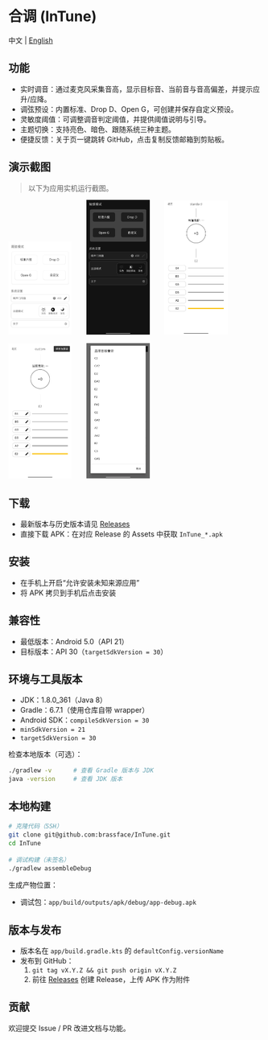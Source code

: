 # 合调 (InTune)

中文 | [English](README.en.md)

## 功能
- 实时调音：通过麦克风采集音高，显示目标音、当前音与音高偏差，并提示应升/应降。
- 调弦预设：内置标准、Drop D、Open G，可创建并保存自定义预设。
- 灵敏度阈值：可调整调音判定阈值，并提供阈值说明与引导。
- 主题切换：支持亮色、暗色、跟随系统三种主题。
- 便捷反馈：关于页一键跳转 GitHub，点击复制反馈邮箱到剪贴板。

## 演示截图

> 以下为应用实机运行截图。
<p>
  <img src="./release_assets/PIC1.jpg" alt="PIC1" width="25%" />
  <img src="./release_assets/PIC2.jpg" alt="PIC2" width="25%" style="margin-left:5%"/>
  <img src="./release_assets/PIC3.jpg" alt="PIC3" width="25%" style="margin-left:5%" />
</p>
<p>
  <img src="./release_assets/PIC4.jpg" alt="PIC4" width="25%" />
  <img src="./release_assets/PIC5.jpg" alt="PIC5" width="25%"
  style="margin-left:5%" />
</p>

## 下载
- 最新版本与历史版本请见 [Releases](https://github.com/brassface/InTune/releases)
- 直接下载 APK：在对应 Release 的 Assets 中获取 `InTune_*.apk`

## 安装
- 在手机上开启“允许安装未知来源应用”
- 将 APK 拷贝到手机后点击安装

## 兼容性
- 最低版本：Android 5.0（API 21）
- 目标版本：API 30（`targetSdkVersion = 30`）

## 环境与工具版本
- JDK：1.8.0_361（Java 8）
- Gradle：6.7.1（使用仓库自带 wrapper）
- Android SDK：`compileSdkVersion = 30`
- `minSdkVersion = 21`
- `targetSdkVersion = 30`

检查本地版本（可选）：
```bash
./gradlew -v      # 查看 Gradle 版本与 JDK
java -version     # 查看 JDK 版本
```

## 本地构建
```bash
# 克隆代码（SSH）
git clone git@github.com:brassface/InTune.git
cd InTune

# 调试构建（未签名）
./gradlew assembleDebug
```

生成产物位置：
- 调试包：`app/build/outputs/apk/debug/app-debug.apk`

 

## 版本与发布
- 版本名在 `app/build.gradle.kts` 的 `defaultConfig.versionName`
- 发布到 GitHub：
  1. `git tag vX.Y.Z && git push origin vX.Y.Z`
  2. 前往 [Releases](https://github.com/brassface/InTune/releases/new) 创建 Release，上传 APK 作为附件

## 贡献
欢迎提交 Issue / PR 改进文档与功能。


